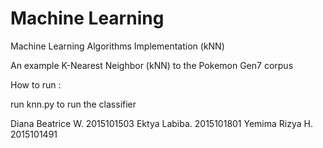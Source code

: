 # Machine Learning
Machine Learning Algorithms Implementation (kNN)

An example K-Nearest Neighbor (kNN) to the Pokemon Gen7 corpus

How to run :

run knn.py to run the classifier


Diana Beatrice W.	2015101503
Ektya Labiba.		2015101801
Yemima Rizya H.	2015101491

